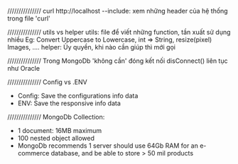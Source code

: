 ///////////////
curl http://localhost --include: xem những header của hệ thống trong file 'curl'

///////////////
utils vs helper
    utils: file để viết những function, tần xuất sử dụng nhiều
      Eg: Convert Uppercase to Lowercase, int => String, resize(pixel) Images, ....
    helper: Ủy quyền, khi nào cần giúp thì mới gọi


///////////////
Trong MongoDb 'không cần' đóng kết nối disConnect() liên tục như Oracle

///////////////
Config vs .ENV
  - Config: Save the configurations info data
  - ENV: Save the responsive info data

///////////////
MongoDb Collection:
 - 1 document: 16MB maximum
 - 100 nested object allowed
 - MongoDb recommends 1 server should use 64Gb RAM 
   for an e-commerce database, and be able to store > 50 mil products